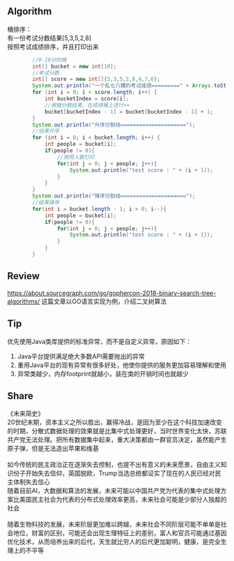 ## Algorithm
桶排序：<br>
有一份考试分数结果[5,3,5,2,8]<br>
按照考试成绩排序，并且打印出来
```java
        //0-10分的桶
        int[] bucket = new int[10];
        //考试分数
        int[] score = new int[]{5,3,5,2,8,4,7,6};
        System.out.println("一个乱七八糟的考试成绩=========" + Arrays.toString(score));
        for (int i = 0; i < score.length; i++) {
            int bucketIndex = score[i];
            //根据分数结果，在成绩桶上进行++
            bucket[bucketIndex - 1] = bucket[bucketIndex - 1] + 1;
        }
        System.out.println("升序分割线=====================");
        //结果升序
        for (int i = 0; i < bucket.length; i++) {
            int people = bucket[i];
            if(people != 0){
                //按照人数打印
                for(int j = 0; j < people; j++){
                    System.out.println("test score : " + (i + 1));
                }
            }
        }
        System.out.println("降序分割线=====================");
        //结果降序
        for(int i = bucket.length - 1; i > 0; i--){
            int people = bucket[i];
            if(people != 0){
                for(int j = 0; j < people; j++){
                    System.out.println("test score : " + (i + 1));
                }
            }
        }
```

## Review
https://about.sourcegraph.com/go/gophercon-2018-binary-search-tree-algorithms/
这篇文章以GO语言实现为例，介绍二叉树算法

## Tip
优先使用Java类库提供的标准异常，而不是自定义异常，原因如下：<br>
1. Java平台提供满足绝大多数API需要抛出的异常
1. 重用Java平台的现有异常有很多好处，他使你提供的服务更加容易理解和使用
1. 异常类越少，内存footprint就越小，装在类的开销时间也就越少

## Share
《未来简史》<br>
20世纪末期，资本主义之所以胜出，赢得冷战，是因为至少在这个科技加速改变的时期，分散式数据处理的效果就是比集中式处理更好，当时世界变化太快，苏联共产党无法处理。把所有数据集中起来，重大决策都由一群官员决定，虽然能产生原子弹，但是无法造出苹果和维基
<br>
<br>
如今传统的民主政治正在逐渐失去控制，也提不出有意义的未来愿景，自由主义知识份子开始失去信仰，英国脱欧，Trump当选总统都证实了现在的人民已经对民主体制失去信心<br>
随着目前AI，大数据和算法的发展，未来可能以中国共产党为代表的集中式处理方案比美国民主社会为代表的分布式处理效率更高，未来社会可能是少部分人独裁的社会
<br><br>
随着生物科技的发展，未来阶层更加难以跨越，未来社会不同阶层可能不单单是社会地位，财富的区别，可能还会出现生理特征上的差别，富人和官员可能通过基因优化技术，从而培养出来的后代，天生就比穷人的后代更加聪明，健康，是完全生理上的不平等